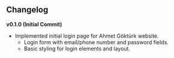 ## Changelog

**v0.1.0 (Initial Commit)**

* Implemented initial login page for Ahmet Göktürk website.
    * Login form with email/phone number and password fields.
    * Basic styling for login elements and layout.
